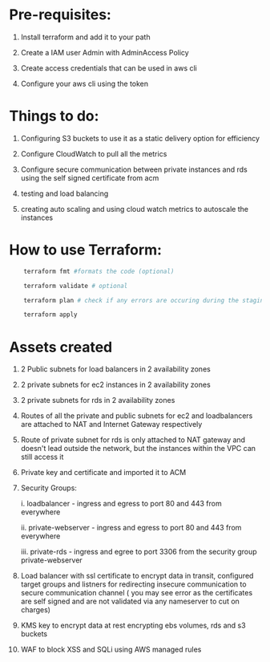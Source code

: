 # Pre-requisites:

1. Install terraform and add it to your path

2. Create a IAM user Admin with AdminAccess Policy

3. Create access credentials that can be used in aws cli

4. Configure your aws cli using the token

# Things to do:

1. Configuring S3 buckets to use it as a static delivery option for efficiency

2. Configure CloudWatch to pull all the metrics

3. Configure secure communication between private instances and rds using the self signed certificate from acm

4. testing and load balancing

5. creating auto scaling and using cloud watch metrics to autoscale the instances

# How to use Terraform:
```bash
    terraform fmt #formats the code (optional)

    terraform validate # optional

    terraform plan # check if any errors are occuring during the staging phase

    terraform apply 

```

# Assets created

1. 2 Public subnets for load balancers in 2 availability zones

2. 2 private subnets for ec2 instances in 2 availability zones

3. 2 private subnets for rds in 2 availability zones

4. Routes of all the private and public subnets for ec2 and loadbalancers are attached to NAT and Internet Gateway respectively

5. Route of private subnet for rds is only attached to NAT gateway and doesn't lead outside the network, but the instances within the VPC can still access it

6. Private key and certificate and imported it to ACM

7. Security Groups:

    i. loadbalancer - ingress and egress to port 80 and 443 from everywhere

    ii. private-webserver - ingress and egress to port 80 and 443 from everywhere

    iii. private-rds - ingress and egree to port 3306 from the security group private-webserver

8. Load balancer with ssl certificate to encrypt data in transit, configured target groups and listners for redirecting insecure communication to secure communication channel ( you may see error as the certificates are self signed and are not validated via any nameserver to cut on charges) 

9. KMS key to encrypt data at rest encrypting ebs volumes, rds and s3 buckets

10. WAF to block XSS and SQLi using AWS managed rules
